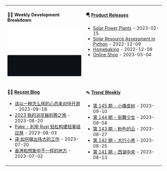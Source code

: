 <p align="center">
  <img src="https://github.com/KoshtaZ/KoshtaZ/raw/main/into.gif" alt="">
</p>

<table width="960px">
<tr>
<td valign="top" width="50%">

#### 🏊‍♂️ Weekly Development Breakdown

![light](https://raw.githubusercontent.com/KoshtaZ/KoshtaZ/main/Images/language_stats.svg#gh-light-mode-only)

![dark](https://raw.githubusercontent.com/KoshtaZ/KoshtaZ/main/Images/language_stats_black.svg#gh-dark-mode-only)

</td>
<td valign="top" width="50%">

#### 🪂 <a href="https://github.com/tw93/tw93/blob/master/releases.md" target="_blank">Product Releases</a>

<!-- recent_releases starts -->
* <a href='https://github.com/KoshtaZ/Solar-power-plants' target='_blank'>Solar Power Plants</a> - 2023-02-15
* <a href='https://github.com/KoshtaZ/Solar-Resource-Assessment-in-Python' target='_blank'>Solar Resource Assessment in Python</a> - 2022-12-09
* <a href='https://github.com/KoshtaZ/homebanking' target='_blank'>Homebaking</a> - 2022-12-09
* <a href='https://github.com/KoshtaZ/web-service-springboot3-jpa-hibernate' target='_blank'> Online Shop</a> - 2023-03-04
<!-- recent_releases ends -->

</td>
</tr>
<tr>
<td valign="top" width="50%">


#### 🤾‍♂️ <a href="https://tw93.fun" target="_blank">Recent Blog</a>

<!-- blog starts -->
* <a href='https://tw93.fun/2023-09-18/open.html' target='_blank'>该以一种怎么样的心态来对待开源</a> - 2023-09-18
* <a href='https://tw93.fun/2023-08-20/edge.html' target='_blank'>2023 我的浏览器折腾之旅</a> - 2023-08-20
* <a href='https://tw93.fun/2023-08-03/pake.html' target='_blank'>Pake - 利用 Rust 轻松构建轻量级应用</a> - 2023-08-03
* <a href='https://tw93.fun/2023-07-20/great.html' target='_blank'>译·如何做出伟大的工作</a> - 2023-07-20
* <a href='https://tw93.fun/2023-07-02/hongkong.html' target='_blank'>香港和想象中不一样的地方</a> - 2023-07-02
<!-- blog ends -->

</td>
<td valign="top" width="50%">

#### 🩴 <a href="https://weekly.tw93.fun" target="_blank">Trend Weekly</a>

<!-- weekly starts -->

* [第 145 期 - 小橡皮树](https://weekly.tw93.fun/posts/145-小橡皮树) - 2023-09-10
* [第 144 期 - 街舞少女](https://weekly.tw93.fun/posts/144-街舞少女) - 2023-09-04
* [第 143 期 - 粉色的云](https://weekly.tw93.fun/posts/143-粉色的云) - 2023-08-27
* [第 142 期 - 大行小黑](https://weekly.tw93.fun/posts/142-大行小黑) - 2023-08-25
* [第 141 期 - 西湖中央](https://weekly.tw93.fun/posts/141-西湖中央) - 2023-08-13

<!-- weekly ends -->

</td>
</tr>

</table>

 

